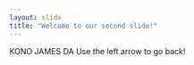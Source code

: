 ```yaml
---
layout: slide
title: "Welcome to our second slide!"
---
```

KONO JAMES DA
Use the left arrow to go back!
